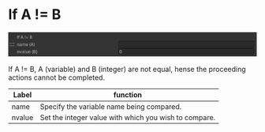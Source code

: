 # If A != B
![IfNotEqual](img/IfNotEqual.jpg)

If A != B, A (variable) and B (integer) are not equal, hense the proceeding actions cannot be completed.


|  Label |  function  |
| ----   | ---- |
| name | Specify the variable name being compared. |
| nvalue | Set the integer value with which you wish to compare. |
